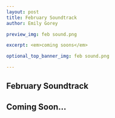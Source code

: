 ```yaml
---
layout: post
title: February Soundtrack
author: Emily Gorey

preview_img: feb sound.png

excerpt: <em>coming soons</em>

optional_top_banner_img: feb sound.png

---
```


<!-- BELOW HERE IS WHERE YOUR POST'S BODY WILL GO -->

<h2>February Soundtrack</h2>

<h2>Coming Soon...</h2>
